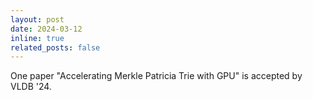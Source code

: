```yaml
---
layout: post
date: 2024-03-12
inline: true
related_posts: false
---
```


One paper "Accelerating Merkle Patricia Trie with GPU"  is accepted by VLDB '24.